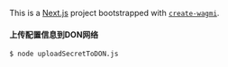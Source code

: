 This is a [Next.js](https://nextjs.org) project bootstrapped with [`create-wagmi`](https://github.com/wevm/wagmi/tree/main/packages/create-wagmi).

#### 上传配置信息到DON网络

`$ node uploadSecretToDON.js`
